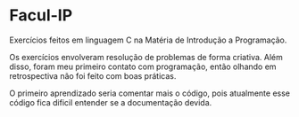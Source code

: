 # Facul-IP
Exercícios feitos em linguagem C na Matéria de Introdução a Programação.

Os exercícios envolveram resolução de problemas de forma criativa. Além disso, foram meu primeiro contato com programação, então olhando em retrospectiva não foi feito com boas práticas.

O primeiro aprendizado seria comentar mais o código, pois atualmente esse código fica dificil entender se a documentação devida.
